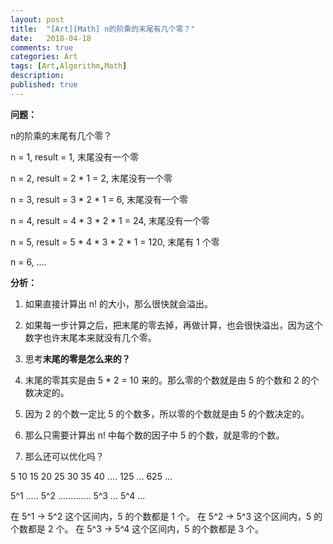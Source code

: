 ```yaml
---
layout: post
title:  "[Art][Math] n的阶乘的末尾有几个零？"
date:   2018-04-18
comments: true
categories: Art
tags: [Art,Algorithm,Math]
description:
published: true
---
```


**问题：**

n的阶乘的末尾有几个零？


n = 1, result = 1, 末尾没有一个零

n = 2, result = 2 * 1 = 2, 末尾没有一个零

n = 3, result = 3 * 2 * 1 = 6, 末尾没有一个零

n = 4, result = 4 * 3 * 2 * 1 = 24, 末尾没有一个零

n = 5, result = 5 * 4 * 3 * 2 * 1 = 120, 末尾有 1 个零

n = 6, ....


**分析：**

1. 如果直接计算出 n! 的大小，那么很快就会溢出。

2. 如果每一步计算之后，把末尾的零去掉，再做计算，也会很快溢出，因为这个数字也许末尾本来就没有几个零。

3. 思考**末尾的零是怎么来的？**

4. 末尾的零其实是由 5 * 2 = 10 来的。那么零的个数就是由 5 的个数和 2 的个数决定的。

5. 因为 2 的个数一定比 5 的个数多，所以零的个数就是由 5 的个数决定的。

6. 那么只需要计算出 n! 中每个数的因子中 5 的个数，就是零的个数。

7. 那么还可以优化吗？

5 10 15 20 25 30 35 40 .... 125 ... 625 ...

5^1 ..... 5^2 ............. 5^3 ... 5^4 ...

在 5^1 -> 5^2 这个区间内，5 的个数都是 1 个。
在 5^2 -> 5^3 这个区间内，5 的个数都是 2 个。
在 5^3 -> 5^4 这个区间内，5 的个数都是 3 个。
